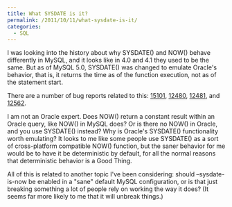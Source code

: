 ```yaml
---
title: What SYSDATE is it?
permalink: /2011/10/11/what-sysdate-is-it/
categories:
  - SQL
---
```

I was looking into the history about why SYSDATE() and NOW() behave differently in MySQL, and it looks like in 4.0 and 4.1 they used to be the same. But as of MySQL 5.0, SYSDATE() was changed to emulate Oracle's behavior, that is, it returns the time as of the function execution, not as of the statement start.

There are a number of bug reports related to this: [15101][1], [12480][2], [12481][3], and [12562][4].

I am not an Oracle expert. Does NOW() return a constant result within an Oracle query, like NOW() in MySQL does? Or is there no NOW() in Oracle, and you use SYSDATE() instead? Why is Oracle's SYSDATE() functionality worth emulating? It looks to me like some people use SYSDATE() as a sort of cross-platform compatible NOW() function, but the saner behavior for me would be to have it be deterministic by default, for all the normal reasons that deterministic behavior is a Good Thing.

All of this is related to another topic I've been considering: should &#8211;sysdate-is-now be enabled in a "sane" default MySQL configuration, or is that just breaking something a lot of people rely on working the way it does? (It seems far more likely to me that it will unbreak things.)

 [1]: http://bugs.mysql.com/bug.php?id=15101
 [2]: http://bugs.mysql.com/bug.php?id=12480
 [3]: http://bugs.mysql.com/bug.php?id=12481
 [4]: http://bugs.mysql.com/bug.php?id=12562
